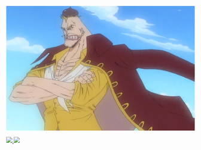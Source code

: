 
![tiodacastanha](https://github.com/TioDaCastanha/TioDaCastanha/blob/main/Cricket_22_years_ago.webp)
<div>
  <a href="https://github.com/TioDaCastanha">
  <img height="168em" src="https://github-readme-stats.vercel.app/api?username=TioDaCastanha&show_icons=true&theme=merko&include_all_commits=true&count_private=true"/>
  <img height="168em" src="https://github-readme-stats.vercel.app/api/top-langs/?username=TioDaCastanha&layout=compact&langs_count=7&theme=merko"/>
</div>
